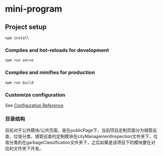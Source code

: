 # mini-program

## Project setup
```
npm install
```

### Compiles and hot-reloads for development
```
npm run serve
```

### Compiles and minifies for production
```
npm run build
```

### Customize configuration
See [Configuration Reference](https://cli.vuejs.org/config/).

### 目录结构
目前对于公共模块/公共页面，是在publicPage下，当前项目定制页面分为城管巡查，垃圾分类，城管巡查的定制模块在cityManagementInspection文件夹下，垃圾分类的在garbageClassification文件夹下，之后如果是该项目下的模块要在对应的文件夹下开发。

